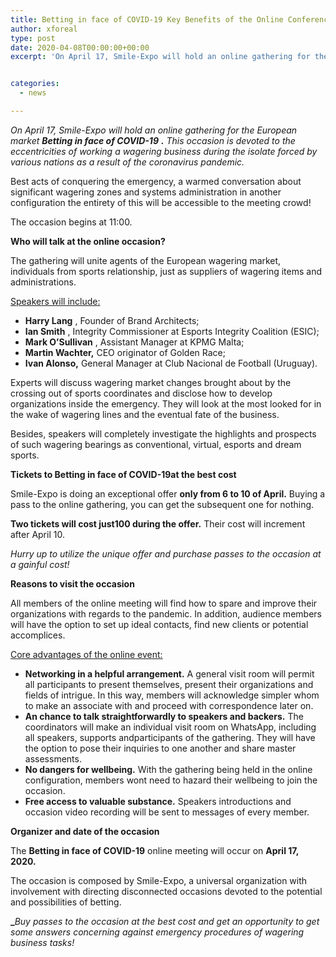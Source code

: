 ```yaml
---
title: Betting in face of COVID-19 Key Benefits of the Online Conference on Betting Business During the Pandemic
author: xforeal 
type: post
date: 2020-04-08T00:00:00+00:00
excerpt: 'On April 17, Smile-Expo will hold an online gathering for the European market Betting in face of COVID-19 '


categories:
  - news

---
```

_On April 17, Smile-Expo will hold an online gathering for the European market_ **_Betting in face of COVID-19_** **_._** _This occasion is devoted to the eccentricities of working a wagering business during the isolate forced by various nations as a result of the coronavirus pandemic._ 

Best acts of conquering the emergency, a warmed conversation about significant wagering zones and systems administration in another configuration the entirety of this will be accessible to the meeting crowd! 

The occasion begins at 11:00. 

**Who will talk at the online occasion?** 

The gathering will unite agents of the European wagering market, individuals from sports relationship, just as suppliers of wagering items and administrations. 

<u>Speakers will include:</u>

  * **Harry Lang** , Founder of Brand Architects; 
  * **Ian Smith** , Integrity Commissioner at Esports Integrity Coalition (ESIC); 
  * **Mark O&#8217;Sullivan** , Assistant Manager at KPMG Malta; 
  * **Martin Wachter,** CEO originator of Golden Race; 
  * **Ivan Alonso,** General Manager at Club Nacional de Football (Uruguay). 

Experts will discuss wagering market changes brought about by the crossing out of sports coordinates and disclose how to develop organizations inside the emergency. They will look at the most looked for in the wake of wagering lines and the eventual fate of the business. 

Besides, speakers will completely investigate the highlights and prospects of such wagering bearings as conventional, virtual, esports and dream sports. 

**Tickets to Betting in face of COVID-19at the best cost** 

Smile-Expo is doing an exceptional offer **only from 6 to 10 of April.** Buying a pass to the online gathering, you can get the subsequent one for nothing. 

**Two tickets will cost just100 during the offer.** Their cost will increment after April 10. 

_Hurry up to utilize the unique offer and purchase passes to the occasion at a gainful cost!_ 

**Reasons to visit the occasion** 

All members of the online meeting will find how to spare and improve their organizations with regards to the pandemic. In addition, audience members will have the option to set up ideal contacts, find new clients or potential accomplices. 

<u>Core advantages of the online event:</u>

  * **Networking in a helpful arrangement.** A general visit room will permit all participants to present themselves, present their organizations and fields of intrigue. In this way, members will acknowledge simpler whom to make an associate with and proceed with correspondence later on. 
  * **An chance to talk straightforwardly to speakers and backers.** The coordinators will make an individual visit room on WhatsApp, including all speakers, supports andparticipants of the gathering. They will have the option to pose their inquiries to one another and share master assessments. 
  * **No dangers for wellbeing.** With the gathering being held in the online configuration, members wont need to hazard their wellbeing to join the occasion. 
  * **Free access to valuable substance.** Speakers introductions and occasion video recording will be sent to messages of every member. 

**Organizer and date of the occasion** 

The **Betting in face of COVID-19** online meeting will occur on **April 17, 2020.** 

The occasion is composed by Smile-Expo, a universal organization with involvement with directing disconnected occasions devoted to the potential and possibilities of betting. 

**_**_Buy passes to the occasion at the best cost and get an opportunity to get some answers concerning against emergency procedures of wagering business tasks!_